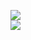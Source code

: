 [![](https://img.shields.io/badge/Made%20With-Github%20Spray-lightgrey.svg?style=for-the-badge&logo=github)](https://github.com/Annihil/github-spray#4068)  
[![](https://i.imgur.com/2DrTn0Z.gif)](https://github.com/Annihil/github-spray)